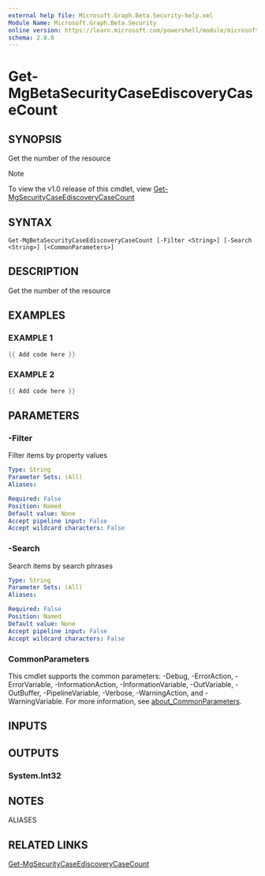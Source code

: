 ```yaml
---
external help file: Microsoft.Graph.Beta.Security-help.xml
Module Name: Microsoft.Graph.Beta.Security
online version: https://learn.microsoft.com/powershell/module/microsoft.graph.beta.security/get-mgbetasecuritycaseediscoverycasecount
schema: 2.0.0
---
```


# Get-MgBetaSecurityCaseEdiscoveryCaseCount

## SYNOPSIS
Get the number of the resource

> [!NOTE]
> To view the v1.0 release of this cmdlet, view [Get-MgSecurityCaseEdiscoveryCaseCount](/powershell/module/Microsoft.Graph.Security/Get-MgSecurityCaseEdiscoveryCaseCount?view=graph-powershell-v1.0)

## SYNTAX

```
Get-MgBetaSecurityCaseEdiscoveryCaseCount [-Filter <String>] [-Search <String>] [<CommonParameters>]
```

## DESCRIPTION
Get the number of the resource

## EXAMPLES

### EXAMPLE 1
```powershell
{{ Add code here }}
```

### EXAMPLE 2
```powershell
{{ Add code here }}
```

## PARAMETERS

### -Filter
Filter items by property values

```yaml
Type: String
Parameter Sets: (All)
Aliases:

Required: False
Position: Named
Default value: None
Accept pipeline input: False
Accept wildcard characters: False
```

### -Search
Search items by search phrases

```yaml
Type: String
Parameter Sets: (All)
Aliases:

Required: False
Position: Named
Default value: None
Accept pipeline input: False
Accept wildcard characters: False
```

### CommonParameters
This cmdlet supports the common parameters: -Debug, -ErrorAction, -ErrorVariable, -InformationAction, -InformationVariable, -OutVariable, -OutBuffer, -PipelineVariable, -Verbose, -WarningAction, and -WarningVariable. For more information, see [about_CommonParameters](http://go.microsoft.com/fwlink/?LinkID=113216).

## INPUTS

## OUTPUTS

### System.Int32
## NOTES

ALIASES

## RELATED LINKS
[Get-MgSecurityCaseEdiscoveryCaseCount](/powershell/module/Microsoft.Graph.Security/Get-MgSecurityCaseEdiscoveryCaseCount?view=graph-powershell-v1.0)
